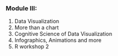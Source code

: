 ### Module III:

1. Data Visualization
2. More than a chart
3. Cognitive Science of Data Visualization
4. Infographics, Animations and more
5. R workshop 2

